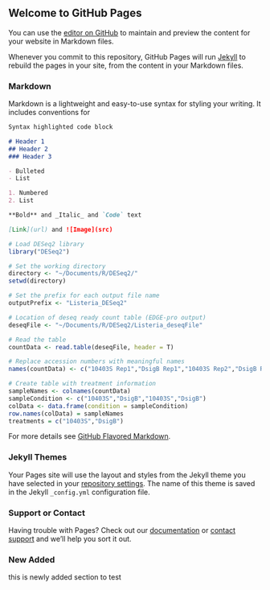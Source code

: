 ## Welcome to GitHub Pages

You can use the [editor on GitHub](https://github.com/golden75/helloworld/edit/master/README.md) to maintain and preview the content for your website in Markdown files.

Whenever you commit to this repository, GitHub Pages will run [Jekyll](https://jekyllrb.com/) to rebuild the pages in your site, from the content in your Markdown files.

### Markdown

Markdown is a lightweight and easy-to-use syntax for styling your writing. It includes conventions for

```markdown
Syntax highlighted code block

# Header 1
## Header 2
### Header 3

- Bulleted
- List

1. Numbered
2. List

**Bold** and _Italic_ and `Code` text

[Link](url) and ![Image](src)
```


```R
# Load DESeq2 library
library("DESeq2")

# Set the working directory
directory <- "~/Documents/R/DESeq2/"
setwd(directory)

# Set the prefix for each output file name
outputPrefix <- "Listeria_DESeq2"

# Location of deseq ready count table (EDGE-pro output)
deseqFile <- "~/Documents/R/DESeq2/Listeria_deseqFile"

# Read the table
countData <- read.table(deseqFile, header = T)

# Replace accession numbers with meaningful names
names(countData) <- c("10403S Rep1","DsigB Rep1","10403S Rep2","DsigB Rep2")

# Create table with treatment information
sampleNames <- colnames(countData)
sampleCondition <- c("10403S","DsigB","10403S","DsigB")
colData <- data.frame(condition = sampleCondition)
row.names(colData) = sampleNames
treatments = c("10403S","DsigB")
```


For more details see [GitHub Flavored Markdown](https://guides.github.com/features/mastering-markdown/).

### Jekyll Themes

Your Pages site will use the layout and styles from the Jekyll theme you have selected in your [repository settings](https://github.com/golden75/helloworld/settings). The name of this theme is saved in the Jekyll `_config.yml` configuration file.

### Support or Contact

Having trouble with Pages? Check out our [documentation](https://help.github.com/categories/github-pages-basics/) or [contact support](https://github.com/contact) and we’ll help you sort it out.


### New Added   

this is newly added section to test
